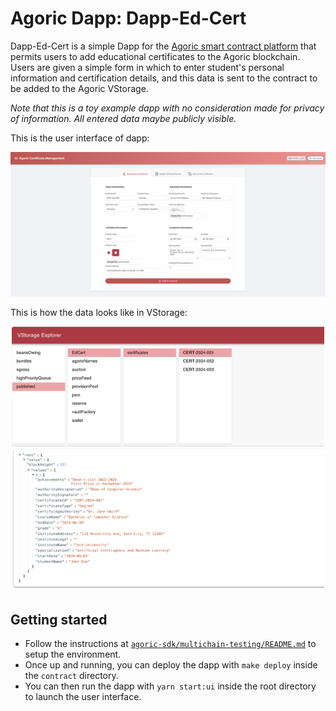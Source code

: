 # Agoric Dapp: Dapp-Ed-Cert

Dapp-Ed-Cert is a simple Dapp for the [Agoric smart contract platform](https://docs.agoric.com/) that permits users to add educational certificates to the Agoric blockchain. Users are given a simple form in which to enter student's personal information and certification details, and this data is sent to the contract to be added to the Agoric VStorage.

_Note that this is a toy example dapp with no consideration made for privacy of information. All entered data maybe publicly visible._

This is the user interface of dapp:

<p align="center">
    <img src="ui/public/ui-dapp.png" alt="Edu Cert Dapp" width="700">
</p>

This is how the data looks like in VStorage:

<p align="center">
    <img src="/ui/public//ui-vstorage.png" alt="Edu Cert Dapp" width="500">
</p>

## Getting started

- Follow the instructions at [`agoric-sdk/multichain-testing/README.md`](https://github.com/Agoric/agoric-sdk/tree/master/multichain-testing) to setup the environment. 
- Once up and running, you can deploy the dapp with `make deploy` inside the `contract` directory.
- You can then run the dapp with `yarn start:ui` inside the root directory to launch the user interface.
